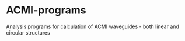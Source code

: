 # ACMI-programs
Analysis programs for calculation of ACMI waveguides - both linear and circular structures 
